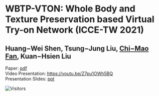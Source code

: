 # WBTP-VTON: Whole Body and Texture Preservation based Virtual Try-on Network (ICCE-TW 2021)  
## Huang−Wei Shen, Tsung−Jung Liu, [Chi−Mao Fan](https://github.com/FanChiMao), Kuan−Hsien Liu  
Paper: [pdf](https://ieeexplore.ieee.org/document/9603061)  
Video Presentation: https://youtu.be/Z7pu1OWh5BQ  
Presentation Slides: [ppt](https://docs.google.com/presentation/d/1lIqj52-GAHFrm3VQDkXBu7k1AacJlklT/edit?usp=sharing&ouid=104762418693108298860&rtpof=true&sd=true)  

![Visitors](https://api.visitorbadge.io/api/visitors?path=https%3A%2F%2Fgithub.com%2FFanChiMao%2FWBTP-VTON&label=visitors&countColor=%232ccce4&style=plastic)  
